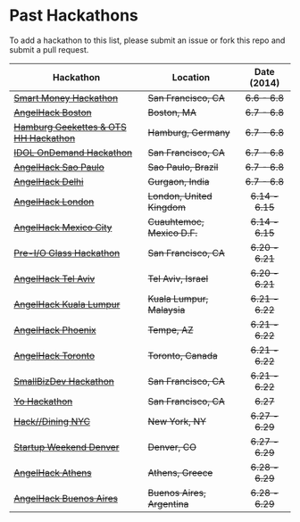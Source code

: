 Past Hackathons
=====================

To add a hackathon to this list, please submit an issue or fork this repo and submit a pull request.

| Hackathon                                                | Location        | Date (2014)            |
| -------------------------------------------------------------- |-------------  | :---------------------:|
| [~~Smart Money Hackathon~~](http://www.eventbrite.com/e/smart-money-hackathon-registration-11443791689) | ~~San Francisco, CA~~ | ~~6.6 - 6.8~~ |
| [~~AngelHack Boston~~](http://www.angelhack.com/event/angelhack-boston-spring-2014/) | ~~Boston, MA~~ | ~~6.7 - 6.8~~ |
| [~~Hamburg Geekettes & OTS HH Hackathon~~](http://hamburg-hackathon.de/hackathon/) | ~~Hamburg, Germany~~ | ~~6.7 - 6.8~~ |
| [~~IDOL OnDemand Hackathon~~](http://www.eventbrite.com/e/idol-ondemand-hackathon-unleashing-innovation-and-breaking-boundaries-tickets-10845853239) | ~~San Francisco, CA~~ | ~~6.7 - 6.8~~ |
| [~~AngelHack Sao Paulo~~](http://www.angelhack.com/event/angelhack-sao-paulo-spring-2014/) | ~~Sao Paulo, Brazil~~ | ~~6.7 - 6.8~~ |
| [~~AngelHack Delhi~~](http://www.angelhack.com/event/angelhackdelhispring-2014/) | ~~Gurgaon, India~~ | ~~6.7 - 6.8~~ |
| [~~AngelHack London~~](http://www.angelhack.com/event/angelhack-london-spring-2014/) | ~~London, United Kingdom~~ | ~~6.14 - 6.15~~ |
| [~~AngelHack Mexico City~~](http://www.angelhack.com/event/angelhack-mexico-city-spring-2014/) | ~~Cuauhtemoc, Mexico D.F.~~ | ~~6.14 - 6.15~~ |
| [~~Pre-I/O Glass Hackathon~~](https://www.eventbrite.com/e/pre-io-google-glass-hackathon-tickets-11494645795) | ~~San Francisco, CA~~ | ~~6.20 - 6.21~~ |
| [~~AngelHack Tel Aviv~~](http://www.angelhack.com/event/angelhack-tel-aviv-spring-2014/) | ~~Tel Aviv, Israel~~ | ~~6.20 - 6.21~~ |
| [~~AngelHack Kuala Lumpur~~](http://www.angelhack.com/event/angelhack-kuala-lumpur-spring-2014/) | ~~Kuala Lumpur, Malaysia~~ | ~~6.21 - 6.22~~ |
| [~~AngelHack Phoenix~~](http://www.angelhack.com/event/angelhack-phoenix-arizona-spring-2014/) | ~~Tempe, AZ~~ | ~~6.21 - 6.22~~ |
| [~~AngelHack Toronto~~](http://www.angelhack.com/event/angelhack-toronto-spring-2014/) | ~~Toronto, Canada~~ | ~~6.21 - 6.22~~ |
| [~~SmallBizDev Hackathon~~](http://smallbizdevhackathon.com/event/san-francisco/) | ~~San Francisco, CA~~ | ~~6.21 - 6.22~~ |
| [~~Yo Hackathon~~](https://www.eventbrite.com/e/yo-hackathon-2-letters-2-hours-ready-set-yo-tickets-12071296573) | ~~San Francisco, CA~~ | ~~6.27~~ |
| [~~Hack//Dining NYC~~](http://hackdiningnyc.foodtechconnect.com/) | ~~New York, NY~~ | ~~6.27 - 6.29~~ |
| [~~Startup Weekend Denver~~](http://denver.startupweekend.org) | ~~Denver, CO~~ | ~~6.27 - 6.29~~ |
| [~~AngelHack Athens~~](http://www.angelhack.com/event/angelhackathensspring-2014/) | ~~Athens, Greece~~ | ~~6.28 - 6.29~~ |
| [~~AngelHack Buenos Aires~~](http://www.angelhack.com/event/angelhack-buenos-aires-spring-2014/) | ~~Buenos Aires, Argentina~~ | ~~6.28 - 6.29~~ |
